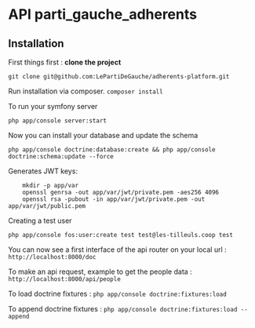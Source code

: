 # API parti_gauche_adherents


## Installation
First things first : **clone the project**

`git clone git@github.com:LePartiDeGauche/adherents-platform.git`

Run installation via composer.
`composer install`

To run your symfony server
```shell
php app/console server:start
```

Now you can install your database and update the schema
```shell
php app/console doctrine:database:create && php app/console doctrine:schema:update --force
```

Generates JWT keys:
```shell
    mkdir -p app/var
    openssl genrsa -out app/var/jwt/private.pem -aes256 4096
    openssl rsa -pubout -in app/var/jwt/private.pem -out app/var/jwt/public.pem
```

Creating a test user
```shell
php app/console fos:user:create test test@les-tilleuls.coop test
```

You can now see a first interface of the api router on your local url :
`http://localhost:8000/doc`

To make an api request, example to get the people data :
`http://localhost:8000/api/people`

To load doctrine fixtures :
`php app/console doctrine:fixtures:load`

To append doctrine fixtures :
`php app/console doctrine:fixtures:load --append`